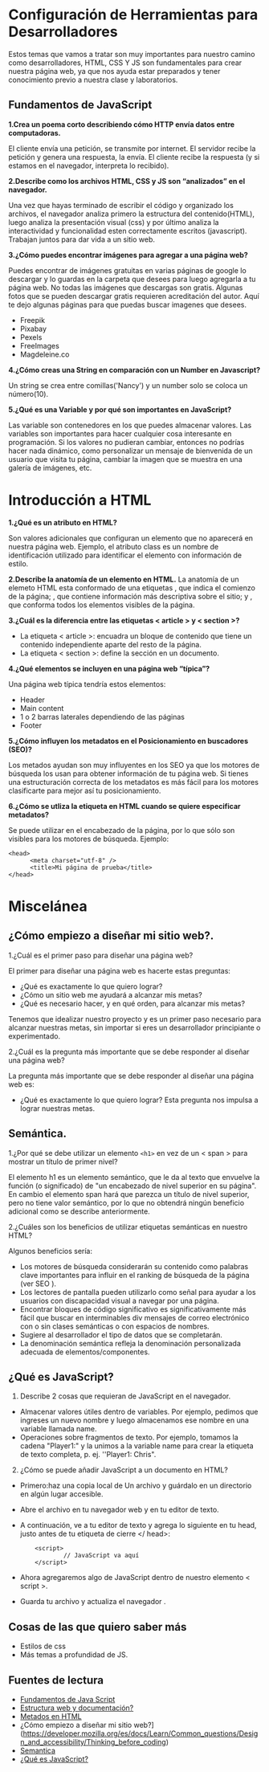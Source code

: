 # **Configuración de Herramientas para Desarrolladores**

Estos temas que vamos a tratar son muy importantes para nuestro camino como desarrolladores, HTML, CSS Y JS son fundamentales para crear nuestra página web, ya que nos ayuda estar preparados y tener conocimiento previo a nuestra clase y laboratorios.

## **Fundamentos de JavaScript**
**1.Crea un poema corto describiendo cómo HTTP envía datos entre computadoras.**

El cliente envía una petición, se transmite por internet.
El servidor recibe la petición y genera una respuesta, la envía.
El cliente recibe la respuesta (y si estamos en el navegador, interpreta lo recibido).

**2.Describe como los archivos HTML, CSS y JS son “analizados” en el navegador.**

Una vez que hayas terminado de escribir el código y organizado los archivos, el navegador analiza primero la estructura del contenido(HTML), luego analiza la presentación visual (css) y por último analiza la interactividad y funcionalidad esten correctamente escritos (javascript).
Trabajan juntos para dar vida a un sitio web.

**3.¿Cómo puedes encontrar imágenes para agregar a una página web?**

Puedes encontrar de imágenes gratuitas en varias páginas de google lo descargar y lo guardas en la carpeta que desees para luego agregarla a tu página web.
No todas las imágenes que descargas son gratis.
Algunas fotos que se pueden descargar gratis requieren acreditación del autor.
Aquí te dejo algunas páginas para que puedas buscar imagenes que desees.
+ Freepik
+ Pixabay
+ Pexels
+ FreeImages
+ Magdeleine.co

**4.¿Cómo creas una String en comparación con un Number en Javascript?**

Un string se crea entre comillas('Nancy') y un number solo se coloca un número(10).

**5.¿Qué es una Variable y por qué son importantes en JavaScript?**

Las variable son contenedores en los que puedes almacenar valores.
Las variables son importantes para hacer cualquier cosa interesante en programación. Si los valores no pudieran cambiar, entonces no podrías hacer nada dinámico, como personalizar un mensaje de bienvenida de un usuario que visita tu página, cambiar la imagen que se muestra en una galería de imágenes, etc.

# **Introducción a HTML**
**1.¿Qué es un atributo en HTML?**

Son valores adicionales que configuran un elemento que no aparecerá en nuestra página web. 
Ejemplo, el atributo class es un nombre de identificación utilizado para identificar el elemento con información de estilo.

**2.Describe la anatomía de un elemento en HTML.**
La anatomía de un elemeto HTML esta conformado de una etiquetas <html>, que indica el comienzo de la página; <head>, que contiene información más descriptiva sobre el sitio; y <body>, que conforma todos los elementos visibles de la página.

**3.¿Cuál es la diferencia entre las etiquetas < article > y < section >?**

+ La etiqueta < article >: encuadra un bloque de contenido que tiene un contenido independiente aparte del resto de la página.
+ La etiqueta < section >: define la sección en un documento.

**4.¿Qué elementos se incluyen en una página web “típica”?**

Una página web típica tendría estos elementos:
+ Header
+ Main content
+ 1 o 2 barras laterales dependiendo de las páginas
+ Footer

**5.¿Cómo influyen los metadatos en el Posicionamiento en buscadores (SEO)?**

Los metados ayudan son muy influyentes en los SEO ya que los motores de búsqueda los usan para obtener información de tu página web. Si tienes una estructuración correcta de los metadatos es más fácil para los  motores clasificarte para mejor así tu posicionamiento.

**6.¿Cómo se utliza la etiqueta <meta> en HTML cuando se quiere especificar metadatos?**

Se puede utilizar en el encabezado de la página, por lo que sólo son visibles para los motores de búsqueda.
Ejemplo: 

    <head>
          <meta charset="utf-8" />
          <title>Mi página de prueba</title>
    </head>

# **Miscelánea**
## **¿Cómo empiezo a diseñar mi sitio web?.**
1.¿Cuál es el primer paso para diseñar una página web?

El primer para diseñar una página web es hacerte estas preguntas:

+ ¿Qué es exactamente lo que quiero lograr?
+ ¿Cómo un sitio web me ayudará a alcanzar mis metas?
+ ¿Qué es necesario hacer, y en qué orden, para alcanzar mis metas?

Tenemos que  idealizar nuestro proyecto y es un primer paso necesario para alcanzar nuestras metas, sin importar si eres un desarrollador principiante o experimentado.

2.¿Cuál es la pregunta más importante que se debe responder al diseñar una página web?

La  pregunta más importante que se debe responder al diseñar una página web es:
+ ¿Qué es exactamente lo que quiero lograr?
Esta pregunta nos impulsa a lograr nuestras metas.

## **Semántica.**
1.¿Por qué se debe utilizar un elemento `<h1>` en vez de un < span > para mostrar un título de primer nivel?

El elemento h1 es un elemento semántico, que le da al texto que envuelve la función (o significado) de "un encabezado de nivel superior en su página".
En cambio el elemento span hará que parezca un título de nivel superior, pero no tiene valor semántico, por lo que no obtendrá ningún beneficio adicional como se describe anteriormente.

2.¿Cuáles son los beneficios de utilizar etiquetas semánticas en nuestro HTML?

Algunos beneficios sería:
+ Los motores de búsqueda considerarán su contenido como palabras clave importantes para influir en el ranking de búsqueda de la página (ver SEO ).
+ Los lectores de pantalla pueden utilizarlo como señal para ayudar a los usuarios con discapacidad visual a navegar por una página.
+ Encontrar bloques de código significativo es significativamente más fácil que buscar en interminables div mensajes de correo electrónico con o sin clases semánticas o con espacios de nombres.
+ Sugiere al desarrollador el tipo de datos que se completarán.
+ La denominación semántica refleja la denominación personalizada adecuada de elementos/componentes.

## **¿Qué es JavaScript?**
1. Describe 2 cosas que requieran de JavaScript en el navegador.

+ Almacenar valores útiles dentro de variables. Por ejemplo, pedimos que ingreses un nuevo nombre y luego almacenamos ese nombre en 
una variable llamada name.
+ Operaciones sobre fragmentos de texto.  Por ejemplo, tomamos la cadena "Player1:" y la unimos a la variable name para crear la etiqueta de texto completa, p. ej. ''Player1: Chris".
  
2. ¿Cómo se puede añadir JavaScript a un documento en HTML?

+ Primero:haz una copia local de Un archivo y guárdalo en un directorio en algún lugar accesible.
+ Abre el archivo en tu navegador web y en tu editor de texto.
+ A continuación, ve a tu editor de texto y agrega lo siguiente en tu head, justo antes de tu etiqueta de cierre </ head>:

          <script>
                  // JavaScript va aquí
          </script>
  
+ Ahora agregaremos algo de JavaScript dentro de nuestro elemento < script >.
+ Guarda tu archivo y actualiza el navegador .

## Cosas de las que quiero saber más
+ Estilos de css
+ Más temas a profundidad de JS.

## Fuentes de lectura

+ [Fundamentos de Java Script](https://developer.mozilla.org/es/docs/Learn/Getting_started_with_the_web/JavaScript_basics)
+ [Estructura web y documentación?](https://developer.mozilla.org/es/docs/Learn/HTML/Introduction_to_HTML/Document_and_website_structure)
+ [Metados en HTML](https://developer.mozilla.org/es/docs/Learn/HTML/Introduction_to_HTML/The_head_metadata_in_HTML)
+ ¿Cómo empiezo a diseñar mi sitio web?](https://developer.mozilla.org/es/docs/Learn/Common_questions/Design_and_accessibility/Thinking_before_coding)
+ [Semantica](https://developer.mozilla.org/en-US/docs/Glossary/Semantics)
+ [¿Qué es JavaScript?](https://developer.mozilla.org/es/docs/Learn/JavaScript/First_steps/What_is_JavaScript)


